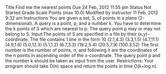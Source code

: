 Title	 Find me the nearest points
Due	 24 Feb, 2012 11:55 pm
Status	 Not Started
Grade Scale	 Points (max 10.0)
Modified by instructor	 11 Feb, 2012 9:32 am
Instructions
You are given a set, S, of points in a plane (2-dimensional). A query is a point, p, and a number k.
You have to determine the k points of S which are nearest to p. The query point p may or may not belong to S.
Input:The points of S are specified in a file by their (x,y)-coordinate. The file contains 1 line in the form 
10 (2.1,4.3) (3.3,1.5) (4.7,11.1) (4.9,1.6) (5.0,12.3) (5.1,1.2) (6.7,3.3) (19.2,5.4) (20.5,7.9) (100.3,52)
The first number is the number of points, n, and following it are the coordinates of the n points in ascending order of the x-coordinate.
The query point p and the number k should be taken as input from the user.
Restrictions: Your program should take O(n) space and return the points in time O(k+log n).